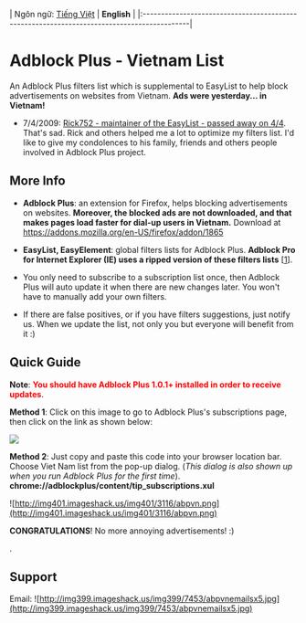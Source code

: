 | Ngôn ngữ: [Tiếng Việt](http://code.google.com/p/adblockplus-vietnam/) | **English** |
|:-------------------------------------------------------------------------------------------|

# Adblock Plus - Vietnam List #
An Adblock Plus filters list which is supplemental to EasyList to help block advertisements on websites from Vietnam. **Ads were yesterday... in Vietnam!**

  * 7/4/2009: [Rick752 - maintainer of the EasyList - passed away on 4/4](http://adblockplus.org/blog/sad-news). That's sad. Rick and others helped me a lot to optimize my filters list. I'd like to give my condolences to his family, friends and others people involved in Adblock Plus project.

## More Info ##
  * **Adblock Plus**: an extension for Firefox, helps blocking advertisements on websites. **Moreover, the blocked ads are not downloaded, and that makes pages load faster for dial-up users in Vietnam.** Download at https://addons.mozilla.org/en-US/firefox/addon/1865

  * **EasyList, EasyElement**: global filters lists for Adblock Plus. **Adblock Pro for Internet Explorer (IE) uses a ripped version of these filters lists** [[1](http://adblockplus.org/forum/viewtopic.php?t=3062&sid=84f60f42e73c6fda49f512f138558a8a)].

  * You only need to subscribe to a subscription list once, then Adblock Plus will auto update it when there are new changes later. You won't have to manually add your own filters.

  * If there are false positives, or if you have filters suggestions, just notify us. When we update the list, not only you but everyone will benefit from it :)

## Quick Guide ##

**Note**: <font color='red'><b>You should have Adblock Plus 1.0.1+ installed in order to receive updates</b></font>.

**Method 1**: Click on this image to go to Adblock Plus's subscriptions page, then click on the link as shown below:

[![](http://img7.imageshack.us/img7/8308/abpvnweb.png)](http://adblockplus.org/en/subscriptions)

**Method 2**: Just copy and paste this code into your browser location bar. Choose Viet Nam list from the pop-up dialog. (_This dialog is also shown up when you run Adblock Plus for the first time_).<br />
**chrome://adblockplus/content/tip\_subscriptions.xul**

![http://img401.imageshack.us/img401/3116/abpvn.png](http://img401.imageshack.us/img401/3116/abpvn.png)

**CONGRATULATIONS**! No more annoying advertisements! :)

.

## Support ##
Email: ![http://img399.imageshack.us/img399/7453/abpvnemailsx5.jpg](http://img399.imageshack.us/img399/7453/abpvnemailsx5.jpg)